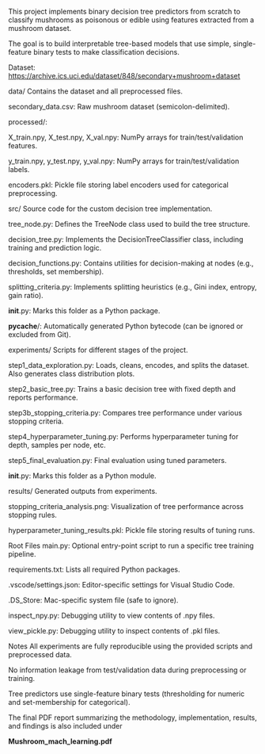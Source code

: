 This project implements binary decision tree predictors from scratch to classify mushrooms as poisonous or edible using features extracted from a mushroom dataset.

The goal is to build interpretable tree-based models that use simple, single-feature binary tests to make classification decisions.

Dataset: https://archive.ics.uci.edu/dataset/848/secondary+mushroom+dataset

data/
Contains the dataset and all preprocessed files.

secondary_data.csv: Raw mushroom dataset (semicolon-delimited).

processed/:

X_train.npy, X_test.npy, X_val.npy: NumPy arrays for train/test/validation features.

y_train.npy, y_test.npy, y_val.npy: NumPy arrays for train/test/validation labels.

encoders.pkl: Pickle file storing label encoders used for categorical preprocessing.

src/
Source code for the custom decision tree implementation.

tree_node.py: Defines the TreeNode class used to build the tree structure.

decision_tree.py: Implements the DecisionTreeClassifier class, including training and prediction logic.

decision_functions.py: Contains utilities for decision-making at nodes (e.g., thresholds, set membership).

splitting_criteria.py: Implements splitting heuristics (e.g., Gini index, entropy, gain ratio).

__init__.py: Marks this folder as a Python package.

__pycache__/: Automatically generated Python bytecode (can be ignored or excluded from Git).

experiments/
Scripts for different stages of the project.

step1_data_exploration.py: Loads, cleans, encodes, and splits the dataset. Also generates class distribution plots.

step2_basic_tree.py: Trains a basic decision tree with fixed depth and reports performance.

step3b_stopping_criteria.py: Compares tree performance under various stopping criteria.

step4_hyperparameter_tuning.py: Performs hyperparameter tuning for depth, samples per node, etc.

step5_final_evaluation.py: Final evaluation using tuned parameters.

__init__.py: Marks this folder as a Python module.

results/
Generated outputs from experiments.

stopping_criteria_analysis.png: Visualization of tree performance across stopping rules.

hyperparameter_tuning_results.pkl: Pickle file storing results of tuning runs.

Root Files
main.py: Optional entry-point script to run a specific tree training pipeline.

requirements.txt: Lists all required Python packages.

.vscode/settings.json: Editor-specific settings for Visual Studio Code.

.DS_Store: Mac-specific system file (safe to ignore).

inspect_npy.py: Debugging utility to view contents of .npy files.

view_pickle.py: Debugging utility to inspect contents of .pkl files.

Notes
All experiments are fully reproducible using the provided scripts and preprocessed data.

No information leakage from test/validation data during preprocessing or training.

Tree predictors use single-feature binary tests (thresholding for numeric and set-membership for categorical).

The final PDF report summarizing the methodology, implementation, results, and findings is also included under

**Mushroom_mach_learning.pdf**
